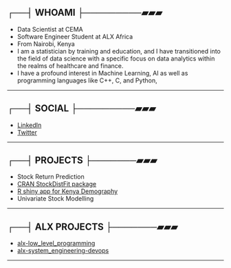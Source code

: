 ## ┌──┤ WHOAMI ├─────────▰▰▰

- Data Scientist at CEMA
- Software Engineer Student at ALX Africa
- From Nairobi, Kenya
- I am a statistician by training and education, and I have transitioned into the field of data science with a specific focus on data analytics within the realms of healthcare and finance.
- I have a profound interest in Machine Learning, AI as well as programming languages like C++, C, and Python, 

---
  
## ┌──┤ SOCIAL ├─────────▰▰▰

- [LinkedIn](https://www.linkedin.com/in/brian-njuguna-479106183)
- [Twitter](https://twitter.com/wagathu_)

---
  
## ┌──┤ PROJECTS ├───────▰▰▰
  
- Stock Return Prediction
- [CRAN StockDistFit package](https://github.com/wagathu/StockDistFit.git)
- [R shiny app for Kenya Demography](https://wagathu.shinyapps.io/demography/)
- Univariate Stock Modelling

---
  
## ┌──┤ ALX PROJECTS ├───────▰▰▰
  
- [alx-low_level_programming](https://github.com/wagathu/alx-low_level_programming.git)
- [alx-system_engineering-devops](https://github.com/wagathu/alx-system_engineering-devops.git)

---
